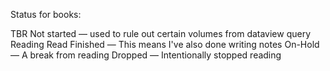Status for books: 

TBR 
Not started — used to rule out certain volumes from dataview query
Reading
Read 
Finished — This means I've also done writing notes
On-Hold — A break from reading
Dropped — Intentionally stopped reading
